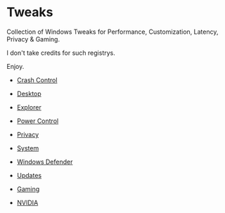 # Tweaks

Collection of Windows Tweaks for Performance, Customization, Latency, Privacy & Gaming.

I don't take credits for such registrys.

Enjoy.

- [Crash Control](https://github.com/CYNAR2k/Tweaks/blob/main/Crash%20Control.reg)

- [Desktop](https://github.com/CYNAR2k/Tweaks/blob/main/Desktop.reg)

- [Explorer](https://github.com/CYNAR2k/Tweaks/blob/main/Explorer.reg)

- [Power Control](https://github.com/CYNAR2k/Tweaks/blob/main/Power%20Control.reg)

- [Privacy](https://github.com/CYNAR2k/Tweaks/blob/main/Privacy.reg)

- [System](https://github.com/CYNAR2k/Tweaks/blob/main/System.reg)

- [Windows Defender](https://github.com/CYNAR2k/Tweaks/blob/main/Windows%20Defender.reg)

- [Updates](https://github.com/CYNAR2k/Tweaks/blob/main/Updates.reg)

- [Gaming](https://github.com/CYNAR2k/Tweaks/blob/main/Gaming.reg)

- [NVIDIA](https://github.com/CYNAR2k/Tweaks/blob/main/NVIDIA.reg)
